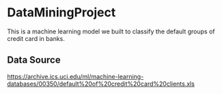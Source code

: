 # DataMiningProject
This is a machine learning model we built to classify the default groups of credit card in banks.
## Data Source
https://archive.ics.uci.edu/ml/machine-learning-databases/00350/default%20of%20credit%20card%20clients.xls
